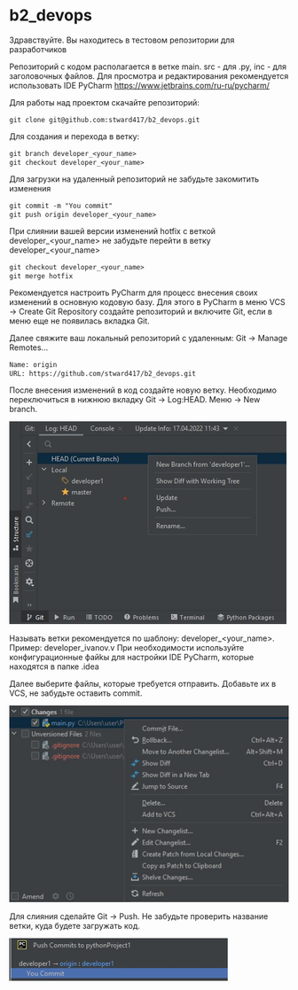 # b2_devops

Здравствуйте. Вы находитесь в тестовом репозитории для разработчиков

Репозиторий с кодом располагается в ветке main.
src - для .py, inc - для заголовочных файлов.
Для просмотра и редактирования рекомендуется использовать IDE PyCharm https://www.jetbrains.com/ru-ru/pycharm/

Для работы над проектом скачайте репозиторий:
```
git clone git@github.com:stward417/b2_devops.git
```

Для создания и перехода в ветку:
```
git branch developer_<your_name>
git checkout developer_<your_name>
```

Для загрузки на удаленный репозиторий не забудьте закомитить изменения
```
git commit -m "You commit"
git push origin developer_<your_name>
```

При слиянии вашей версии изменений hotfix с веткой developer_<your_name> не забудьте перейти
в ветку developer_<your_name>
```
git checkout developer_<your_name>
git merge hotfix
```

Рекомендуется настроить PyCharm для процесс внесения своих изменений в основную кодовую базу.
Для этого в PyCharm в меню VCS -> Create Git Repository создайте репозиторий и включите Git, если в меню еще не появилась вкладка Git.

Далее свяжите ваш локальный репозиторий с удаленным: Git -> Manage Remotes... 
```
Name: origin
URL: https://github.com/stward417/b2_devops.git
```

После внесения изменений в код создайте новую ветку. Необходимо переключиться в нижнюю вкладку Git -> Log:HEAD. Меню -> New branch.

![newbranch](https://github.com/stward417/b2_devops/blob/main/others/newbranch.jpg)

Называть ветки рекомендуется по шаблону: developer_<your_name>. Пример: developer_ivanov.v
При необходимости используйте конфигурационные файkы для настройки IDE PyCharm, которые находятся в папке .idea

Далее выберите файлы, которые требуется отправить. Добавьте их в VCS, не забудьте оставить commit.

![newbranch](https://github.com/stward417/b2_devops/blob/main/others/addfile.jpg)

Для слияния сделайте Git -> Push. Не забудьте проверить название ветки, куда будете загружать код.

![newbranch](https://github.com/stward417/b2_devops/blob/main/others/newpush.jpg)
